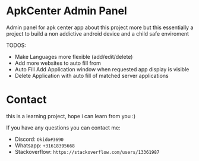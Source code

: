 # ApkCenter Admin Panel

Admin panel for apk center app
about this project more but this essentially a project to build a non addictive android device and a child safe enviroment

TODOS:
- Make Languages more flexible (add/edit/delete)
- Add more websites to auto fill from
- Auto Fill Add Application window when requested app display is visible 
- Delete Application with auto fill of matched server applications



# Contact
this is a learning project, hope i can learn from you :)

If you have any questions you can contact me:
- Discord: `Okido#3690`
- Whatsapp: `+31618395668`
- Stackoverflow: `https://stackoverflow.com/users/13361987`
